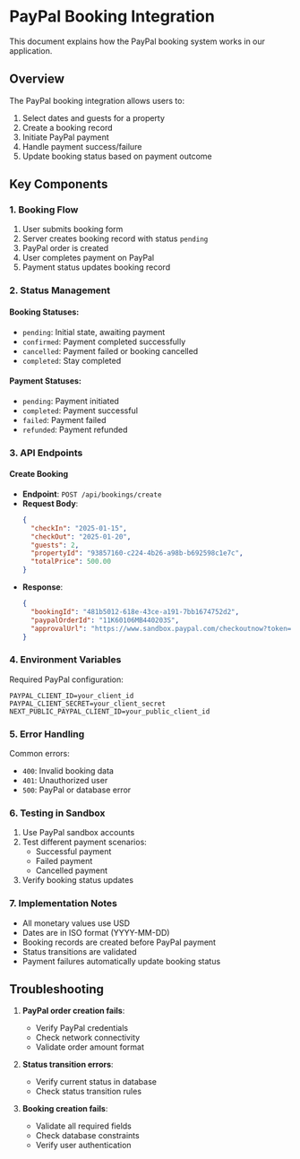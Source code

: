 # PayPal Booking Integration

This document explains how the PayPal booking system works in our application.

## Overview

The PayPal booking integration allows users to:
1. Select dates and guests for a property
2. Create a booking record
3. Initiate PayPal payment
4. Handle payment success/failure
5. Update booking status based on payment outcome

## Key Components

### 1. Booking Flow

1. User submits booking form
2. Server creates booking record with status `pending`
3. PayPal order is created
4. User completes payment on PayPal
5. Payment status updates booking record

### 2. Status Management

#### Booking Statuses:
- `pending`: Initial state, awaiting payment
- `confirmed`: Payment completed successfully
- `cancelled`: Payment failed or booking cancelled
- `completed`: Stay completed

#### Payment Statuses:
- `pending`: Payment initiated
- `completed`: Payment successful
- `failed`: Payment failed
- `refunded`: Payment refunded

### 3. API Endpoints

#### Create Booking
- **Endpoint**: `POST /api/bookings/create`
- **Request Body**:
  ```json
  {
    "checkIn": "2025-01-15",
    "checkOut": "2025-01-20",
    "guests": 2,
    "propertyId": "93857160-c224-4b26-a98b-b692598c1e7c",
    "totalPrice": 500.00
  }
  ```
- **Response**:
  ```json
  {
    "bookingId": "481b5012-618e-43ce-a191-7bb1674752d2",
    "paypalOrderId": "11K60106MB440203S",
    "approvalUrl": "https://www.sandbox.paypal.com/checkoutnow?token=11K60106MB440203S"
  }
  ```

### 4. Environment Variables

Required PayPal configuration:
```env
PAYPAL_CLIENT_ID=your_client_id
PAYPAL_CLIENT_SECRET=your_client_secret
NEXT_PUBLIC_PAYPAL_CLIENT_ID=your_public_client_id
```

### 5. Error Handling

Common errors:
- `400`: Invalid booking data
- `401`: Unauthorized user
- `500`: PayPal or database error

### 6. Testing in Sandbox

1. Use PayPal sandbox accounts
2. Test different payment scenarios:
   - Successful payment
   - Failed payment
   - Cancelled payment
3. Verify booking status updates

### 7. Implementation Notes

- All monetary values use USD
- Dates are in ISO format (YYYY-MM-DD)
- Booking records are created before PayPal payment
- Status transitions are validated
- Payment failures automatically update booking status

## Troubleshooting

1. **PayPal order creation fails**:
   - Verify PayPal credentials
   - Check network connectivity
   - Validate order amount format

2. **Status transition errors**:
   - Verify current status in database
   - Check status transition rules

3. **Booking creation fails**:
   - Validate all required fields
   - Check database constraints
   - Verify user authentication
